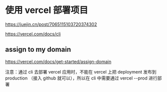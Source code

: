 # 使用 vercel 部署项目

https://juejin.cn/post/7065115103720374302

https://vercel.com/docs/cli

## assign to my domain

https://vercel.com/docs/get-started/assign-domain

注意：通过 cli 去部署 vercel 应用时，不能在 vercel 上把 deployment 发布到 production （接入 github 就可以），所以在 cli 中需要通过 vercel --prod 进行部署
